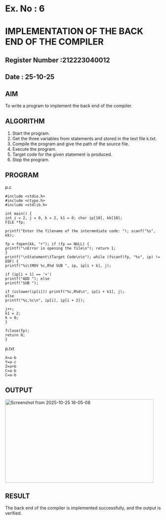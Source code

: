 # Ex. No : 6	
# IMPLEMENTATION OF THE BACK END OF THE COMPILER 
## Register Number :212223040012
## Date : 25-10-25

## AIM   
To write a program to implement the back end of the compiler.

## ALGORITHM
1.	Start the program.
2.	Get the three variables from statements and stored in the text file k.txt.
3.	Compile the program and give the path of the source file.
4.	Execute the program.
5.	Target code for the given statement is produced.
6.	Stop the program.

## PROGRAM
p.c
```
#include <stdio.h> 
#include <ctype.h> 
#include <stdlib.h>

int main() {
int i = 2, j = 0, k = 2, k1 = 0; char ip[10], kk[10];
FILE *fp;

printf("Enter the filename of the intermediate code: "); scanf("%s", kk);

fp = fopen(kk, "r"); if (fp == NULL) {
printf("\nError in opening the file\n"); return 1;
}
printf("\nStatement\tTarget Code\n\n"); while (fscanf(fp, "%s", ip) != EOF) {
printf("%s\tMOV %c,R%d SUB ", ip, ip[i + k], j);

if (ip[i + 1] == '+')
printf("ADD "); else
printf("SUB ");

if (islower(ip[i])) printf("%c,R%d\n", ip[i + k1], j);
else
printf("%c,%c\n", ip[i], ip[i + 2]);

j++;
k1 = 2;
k = 0;
}

fclose(fp);
return 0;
}
```
p.txt
```
X=a-b 
Y=a-c 
Z=a+b 
C=a-b 
C=a-b

```
## OUTPUT 
<img width="480" height="270" alt="Screenshot from 2025-10-25 16-05-08" src="https://github.com/user-attachments/assets/cb49cde7-b834-42f6-a627-f7588b07d052" />

## RESULT
The back end of the compiler is implemented successfully, and the output is verified.
